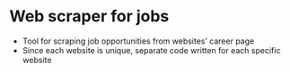 # Web scraper for jobs
- Tool for scraping job opportunities from websites’ career page
- Since each website is unique, separate code written for each specific website
